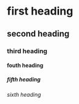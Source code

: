 # first heading
## second heading
### third heading
#### fouth heading
##### fifth heading
###### sixth heading
